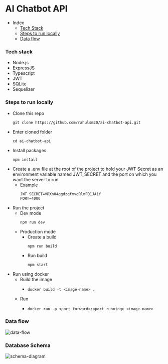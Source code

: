 # AI Chatbot API

- Index
  - [Tech Stack](#tech-stack)
  - [Steps to run locally](#steps-to-run-locally)
  - [Data flow](#data-flow)

### Tech stack
* Node.js
* ExpressJS
* Typescript
* JWT
* SQLite
* Sequelizer
  
### Steps to run locally
* Clone this repo
    ```
    git clone https://github.com/rahulsm20/ai-chatbot-api.git
    ```
* Enter cloned folder
    ```
    cd ai-chatbot-api
    ```
* Install packages
    ```
    npm install 
    ```
* Create a .env file at the root of the project to hold your JWT Secret as an environment variable named JWT_SECRET and the port on which you want the server to run
  * Example
    ```
    JWT_SECRET=VRXn04qgdzqfmvqRlmFQ1JA1f
    PORT=4000
    ```
* Run the project
  * Dev mode
    ```
    npm run dev
    ```
  * Production mode
    * Create a build
        ```
        npm run build
        ``` 
    * Run build
      ```
      npm start
      ``` 
* Run using docker 
  * Build the image
    * ```
      docker build -t <image-name> .
      ```
  * Run
    * ```
      docker run -p <port_forward>:<port_running> <image-name>
      ```

### Data flow
![data-flow](https://github.com/rahulsm20/ai-chatbot-api/assets/77540672/e9e9b183-7e47-4aa9-8883-fda92ac7bce4)

### Database Schema
![schema-diagram](https://github.com/rahulsm20/ai-chatbot-api/assets/77540672/1a31504c-6ffc-4344-bbc4-af8a4b6b00cc)